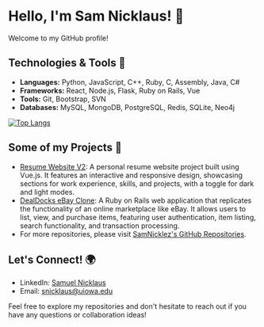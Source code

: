 # Hello, I'm Sam Nicklaus! 👋

Welcome to my GitHub profile!

## Technologies & Tools 🔧
- **Languages:** Python, JavaScript, C++, Ruby, C, Assembly, Java, C#
- **Frameworks:** React, Node.js, Flask, Ruby on Rails, Vue 
- **Tools:** Git, Bootstrap, SVN
- **Databases:** MySQL, MongoDB, PostgreSQL, Redis, SQLite, Neo4j

[![Top Langs](https://github-readme-stats.vercel.app/api/top-langs/?username=SamNicklez&layout=donut-vertical)](https://github.com/SamNicklez/github-readme-stats)

## Some of my Projects 🚀
- [Resume Website V2](https://github.com/SamNicklez/resume-website-v2): A personal resume website project built using Vue.js. It features an interactive and responsive design, showcasing sections for work experience, skills, and projects, with a toggle for dark and light modes.
- [DealDocks eBay Clone](https://github.com/SamNicklez/dealdocks-ebay-clone): A Ruby on Rails web application that replicates the functionality of an online marketplace like eBay. It allows users to list, view, and purchase items, featuring user authentication, item listing, search functionality, and transaction processing.
- For more repositories, please visit [SamNicklez's GitHub Repositories](https://github.com/SamNicklez?tab=repositories).

## Let's Connect! 🌍
- LinkedIn: [Samuel Nicklaus](https://www.linkedin.com/in/sam-nicklaus/)
- Email: [snicklaus@uiowa.edu](mailto:snicklaus@uiowa.edu)

Feel free to explore my repositories and don't hesitate to reach out if you have any questions or collaboration ideas!

